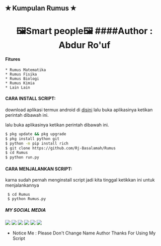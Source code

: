 ## ✭ Kumpulan Rumus ✭


<h1 align="center">
    🖼️Smart people🖼️
####Author : Abdur Ro'uf 

#### Fitures
```
* Rumus Matematika
* Rumus Fisika
* Rumus Biologi
* Rumus Kimia
* Lain Lain
```
#### CARA INSTALL SCRIPT:
 download aplikasi termux android di [disini](https://f-droid.org/repo/com.termux_118.apk)
 lalu buka aplikasinya ketikan perintah dibawah ini.

lalu buka aplikasinya ketikan perintah dibawah ini.
 ```bash
 $ pkg update && pkg upgrade
 $ pkg install python git
 $ python -m pip install rich
 $ git clone https://github.com/Rj-Basalamah/Rumus
 $ cd Rumus
 $ python run.py
 ```
#### CARA MENJALANKAN SCRIPT:
 karna sudah pernah menginstall script jadi kita tinggal ketikkan ini untuk menjalankannya
 ```
  $ cd Rumus
  $ python Rumus.py
 ```
##### MY SOCIAL MEDIA
[![](https://img.shields.io/badge/Github-black?logo=Github&logoColor=black&labelColor=white)](https://github.com/Rj-Basalamah) 
[![](https://img.shields.io/badge/Twitter-blue?logo=Twitter&logoColor=White&labelColor=white)](https://mobile.twitter.com/r_kecil)
[![](https://img.shields.io/badge/Facebook-blue?logo=Facebook&logoColor=blue&labelColor=white)](https://www.facebook.com/rj.basalamah)
[![](https://img.shields.io/badge/Instagram-red?logo=Instagram&logoColor=red&labelColor=white)](https://www.instagram.com/ing.rouf) 
[![](https://img.shields.io/badge/Whatsapp-CHAT-red?logo=Whatsapp&logoColor=Brightgreen&labelColor=white)](https://wa.me/6285755085745?text=Asalamualaikum+bang)
[![](https://img.shields.io/badge/Messenger-black?logo=Messenger&logoColor=blue&labelColor=white)](https://m.me/rj.basalamah)

* Notice Me : Please Don't Change Name Author
Thanks For Using My Script
